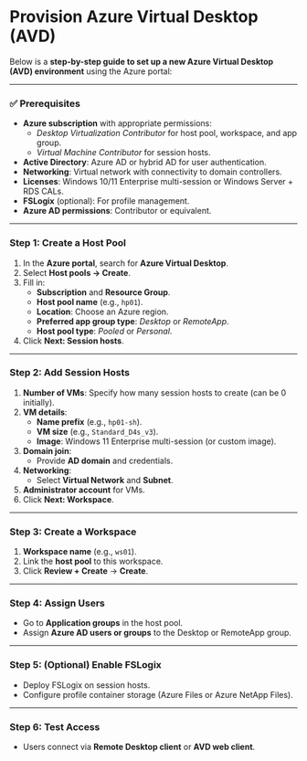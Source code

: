 # Provision Azure Virtual Desktop (AVD)

Below is a **step-by-step guide to set up a new Azure Virtual Desktop (AVD) environment** using the Azure portal:

---

### ✅ **Prerequisites**
- **Azure subscription** with appropriate permissions:
  - *Desktop Virtualization Contributor* for host pool, workspace, and app group.
  - *Virtual Machine Contributor* for session hosts.
- **Active Directory**: Azure AD or hybrid AD for user authentication.
- **Networking**: Virtual network with connectivity to domain controllers.
- **Licenses**: Windows 10/11 Enterprise multi-session or Windows Server + RDS CALs.
- **FSLogix** (optional): For profile management.
- **Azure AD permissions**: Contributor or equivalent.

---

### **Step 1: Create a Host Pool**
1. In the **Azure portal**, search for **Azure Virtual Desktop**.
2. Select **Host pools → Create**.
3. Fill in:
   - **Subscription** and **Resource Group**.
   - **Host pool name** (e.g., `hp01`).
   - **Location**: Choose an Azure region.
   - **Preferred app group type**: *Desktop* or *RemoteApp*.
   - **Host pool type**: *Pooled* or *Personal*.
4. Click **Next: Session hosts**.

---

### **Step 2: Add Session Hosts**
1. **Number of VMs**: Specify how many session hosts to create (can be 0 initially).
2. **VM details**:
   - **Name prefix** (e.g., `hp01-sh`).
   - **VM size** (e.g., `Standard_D4s_v3`).
   - **Image**: Windows 11 Enterprise multi-session (or custom image).
3. **Domain join**:
   - Provide **AD domain** and credentials.
4. **Networking**:
   - Select **Virtual Network** and **Subnet**.
5. **Administrator account** for VMs.
6. Click **Next: Workspace**.

---

### **Step 3: Create a Workspace**
1. **Workspace name** (e.g., `ws01`).
2. Link the **host pool** to this workspace.
3. Click **Review + Create** → **Create**.

---

### **Step 4: Assign Users**
- Go to **Application groups** in the host pool.
- Assign **Azure AD users or groups** to the Desktop or RemoteApp group.

---

### **Step 5: (Optional) Enable FSLogix**
- Deploy FSLogix on session hosts.
- Configure profile container storage (Azure Files or Azure NetApp Files).

---

### **Step 6: Test Access**
- Users connect via **Remote Desktop client** or **AVD web client**.

